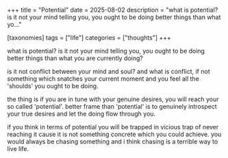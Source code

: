 +++
title = "Potential"
date = 2025-08-02
description = "what is potential? is it not your mind telling you, you ought to be doing better things than what yo..."

[taxonomies]
tags = ["life"]
categories = ["thoughts"]
+++

what is potential? is it not your mind telling you, you ought to be doing better things than what you are currently doing?

<!-- more -->

is it not conflict between your mind and soul? and what is conflict, if not something which snatches your current moment and you feel all the 'shoulds' you ought to be doing.

the thing is if you are in tune with your genuine desires, you will reach your so called 'potential'. better frame than 'potential' is to genuinely introspect your true desires and let the doing flow through you.

if you think in terms of potential you will be trapped in vicious trap of never reaching it cause it is not something concrete which you could achieve. you would always be chasing something and i think chasing is a terrible way to live life.
